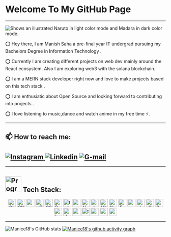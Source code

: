 # **Welcome To My GitHub Page** 

---   
   
   <picture>
  	<source media="(prefers-color-scheme: dark)" srcset="https://user-images.githubusercontent.com/91601706/171492640-46474573-483a-49f2-9d9b-95a261cbac67.gif">
  	<img alt="Shows an illustrated Naruto in light color mode and Madara in dark color mode." src="https://user-images.githubusercontent.com/91601706/171507922-da5787ba-dc80-4e4d-a9f5-cabce9a0aca1.gif">
</picture>

⭕ Hey there,  I am Manish Saha a pre-final year IT undergrad pursuing my Bachelors Degree in Information Technology .

⭕ Currently I am creating different projects on web dev mainly around the React ecosystem. Also I am exploring web3 with the solana blockchain.

⭕ I am a MERN stack developer right now and love to make projects based on this tech stack .

⭕ I am enthusiatic about Open Source and looking forward to contributing into projects .

⭕ I love listening to music,dance and watch anime in my free time ⚡.

---
## 📫 How to reach me:

<a href="https://www.instagram.com/manish_1826/" ref="nofollow"> <img src="https://img.shields.io/badge/Instagram-E4405F?style=for-the-badge&logo=instagram&logoColor=white" alt="Instagram" data-canonical-src="https://img.shields.io/badge/Instagram-%23E4405F.svg?logo=Instagram&logoColor=white" style="max-width: 100%;"> </a> 
<a href="https://in.linkedin.com/in/manish-saha-076b61221/" target="blank"> <img src ="https://img.shields.io/badge/LinkedIn-0077B5?style=for-the-badge&logo=linkedin&logoColor=white" alt="Linkedin" data-canonical-src="https://img.shields.io/badge/linkedin-%230077B5.svg?logo=linkedin&logoColor=white" style="max-width: 100%;" ></a>
<a href="mailto:manishmanice2003@gmail.com" target="blank"> <img src="https://img.shields.io/badge/Gmail-D14836?style=for-the-badge&logo=gmail&logoColor=white" alt="G-mail" data-canonical-src="https://img.shields.io/badge/Gmail-D14836?logo=gmail&logoColor=white" style="max-width: 100%;">  </a>
---

---

## <image src="https://media3.giphy.com/media/RbDKaczqWovIugyJmW/giphy.gif?cid=ecf05e47eb58k74uthys5add207565wy49cfe1gqgw4jqb7f&rid=giphy.gif&ct=g" alt="Programming" width="50" > Tech Stack:
<div align="center">
	<img height="25" src="https://img.shields.io/badge/GIT-E44C30?style=for-the-badge&logo=git&logoColor=white" alt="Git" title="Git" />
    	<img height="25" src="https://img.shields.io/badge/GNU%20Bash-4EAA25?style=for-the-badge&logo=GNU%20Bash&logoColor=white" alt="GNUBash" title="Gnubash" />
	<img height="25" src="https://img.shields.io/badge/next.js-000000?style=for-the-badge&logo=nextdotjs&logoColor=white" alt="nextjs" title="NextJS" />
	<img height="25" src="https://img.shields.io/badge/HTML5-E34F26?style=for-the-badge&logo=html5&logoColor=white" alt="HTML" title="HTML" />
	<img height="25" src="https://img.shields.io/badge/CSS3-1572B6?style=for-the-badge&logo=css3&logoColor=white" alt="CSS" title="CSS" />
	<img height="25" src="https://img.shields.io/badge/Bootstrap-563D7C?style=for-the-badge&logo=bootstrap&logoColor=white" alt="Bootstrap" title="Bootstrap" />
	<img height="25" src="https://img.shields.io/badge/Tailwind_CSS-38B2AC?style=for-the-badge&logo=tailwind-css&logoColor=white" alt="tailwindCss" title="TailwindCss" />
	<img height="25" src="https://img.shields.io/badge/npm-CB3837?style=for-the-badge&logo=npm&logoColor=white" alt="npm" title="npm" />
    	<img height="25" src="https://img.shields.io/badge/Yarn-2C8EBB?style=for-the-badge&logo=yarn&logoColor=white" alt="Yarn" title="Yarn" />
    	<img height="25" src="https://img.shields.io/badge/jQuery-0769AD?style=for-the-badge&logo=jquery&logoColor=white" alt="Jquery" title="Jquery" />
    	<img height="25" src="https://img.shields.io/badge/Vite-B73BFE?style=for-the-badge&logo=vite&logoColor=FFD62E" alt="Vite" title="Vite" />
	<img height="25" src="https://img.shields.io/badge/Node.js-339933?style=for-the-badge&logo=nodedotjs&logoColor=white" alt="Node.js" title="Node.js" />
	<img height="25" src="https://img.shields.io/badge/Express.js-000000?style=for-the-badge&logo=express&logoColor=white" alt="Express" title="Express" />
    	<img height="25" src="https://img.shields.io/badge/Material%20UI-007FFF?style=for-the-badge&logo=mui&logoColor=white" alt="materialui" title="materialui" />
	<img height="25" src="https://img.shields.io/badge/OpenJDK-ED8B00?style=for-the-badge&logo=openjdk&logoColor=white" alt="Java" title="Java" />
	<img height="25" src="https://img.shields.io/badge/C-00599C?style=for-the-badge&logo=c&logoColor=white" alt="C" title="C" />
	<img height="25" src="https://img.shields.io/badge/Python-FFD43B?style=for-the-badge&logo=python&logoColor=blue" alt="Python" title="Python" />
	<img height="25" src="https://img.shields.io/badge/Shell_Script-121011?style=for-the-badge&logo=gnu-bash&logoColor=white" alt="bash" title="bash" />
	<img height="25" src="https://img.shields.io/badge/JavaScript-323330?style=for-the-badge&logo=javascript&logoColor=F7DF1E" alt="JavaScript" title="JavaScript" />
    	<img height="25" src="https://img.shields.io/badge/React-20232A?style=for-the-badge&logo=react&logoColor=61DAFB" alt="reactjs" title="Reactjs" />
    	<img height="25" src="https://img.shields.io/badge/TypeScript-007ACC?style=for-the-badge&logo=typescript&logoColor=white" alt="typescript" title="Typescript" />
    	<img height="25" src="https://img.shields.io/badge/Redux-593D88?style=for-the-badge&logo=redux&logoColor=white" alt="reduxToolkit" title="ReduxToolkit" />
    	<img height="25" src="https://img.shields.io/badge/MongoDB-4EA94B?style=for-the-badge&logo=mongodb&logoColor=white" alt="mongodb" title="mongoDB" />
	<img height="25" src="https://img.shields.io/badge/Postman-FF6C37?style=for-the-badge&logo=Postman&logoColor=white" alt="postman" title="Postman" />
    
</div>
	
   
---
![Manice18's GitHub stats](https://github-readme-stats.vercel.app/api?username=Manice18&show_icons=true&theme=tokyonight)
[![Manice18's github activity graph](https://github-readme-activity-graph.vercel.app/graph?username=Manice18&theme=react-dark&area=true&area_color=6500F7&custom_title=Manice%2018%27s%20Graph&point=70F700&height=350)](https://github.com/Manice18/README.md)
